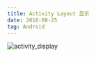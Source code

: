 ```yaml
---
title: Activity Layout 显示
date: 2016-08-25
tag: Android
---
```


![activity_display](http://ocfc3ge98.bkt.clouddn.com/activity_display.png)
